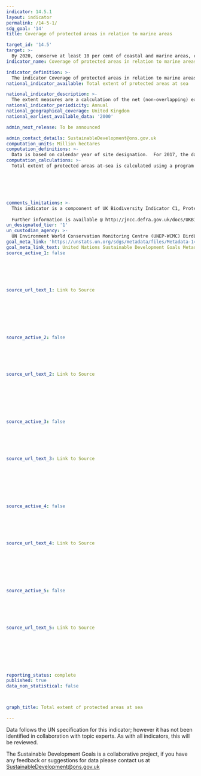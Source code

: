 ```yaml
---
indicator: 14.5.1
layout: indicator
permalink: /14-5-1/
sdg_goal: '14'
title: Coverage of protected areas in relation to marine areas

target_id: '14.5'
target: >-
  By 2020, conserve at least 10 per cent of coastal and marine areas, consistent with national and international law and based on the best available scientific information
indicator_name: Coverage of protected areas in relation to marine areas

indicator_definition: >-
  The indicator Coverage of protected areas in relation to marine areas shows temporal trends in the mean percentage of each important site for marine biodiversity (i.e., those that contribute significantly to the global persistence of biodiversity) that is covered by designated protected areas.
national_indicator_available: Total extent of protected areas at sea

national_indicator_description: >-
  The extent measures are a calculation of the net (non-overlapping) extent of protected areas using mean high water as the boundary between the at-sea and on-land measures.
national_indicator_periodicity: Annual
national_geographical_coverage: United Kingdom
national_earliest_available_data: '2000'

admin_next_release: To be announced

admin_contact_details: SustainableDevelopment@ons.gov.uk
computation_units: Million hectares
computation_definitions: >-
  Data is based on calendar year of site designation.  For 2017, the data cut-off is 31 March. The boundary between protected areas on-land and at-sea is mean high water (mean high water spring in Scotland).  Coastal sites in the indicator are split between ‘on-land’ and ‘at-sea’ if they cross the mean high water mark.  At-sea extent includes offshore marine protected areas out to the limit of the UK continental shelf. Extent is based on the following site designations: Areas of Special Scientific Interest, Sites of Special Scientific Interest, National Nature Reserves, Marine Conservation Zones, Nature Conservation Marine Protected Areas, Ramsar Sites, Special Areas of Conservation (including candidate Special Areas of Conservation and Sites of Community Importance), Special Protection Areas, Areas of Outstanding Natural Beauty, National Scenic Areas, National Parks. Many protected areas in the UK cover the same physical parcels of land, but for different reasons; as a result the designation types can overlap.  For example, it is possible for an individual site to be designated as a Site of Special Scientific Interest (SSSI), Special Area of Conservation (SAC), Special Protection Area (SPA), Ramsar site and National Nature Reserve (NNR), and could also be part of a National Park, an AONB (Areas of Outstanding Natural Beauty) or National Scenic Area (NSA).
computation_calculations: >-
  Total extent of protected areas at-sea is calculated using a program written by JNCC which uses a number of site designation files as input, and calculates a set of non-overlapping polygons for that entire set of designations for each year.  This has allowed the basis of the indicator to be expanded over time (including more site types), and allows comparisons to be made between inclusion and exclusion of wider landscape designations. The program also splits the areas calculated into terrestrial, inshore (within 12 nautical miles of the coast), and offshore (beyond 12NM out to the edge of the UK Continental shelf).  Inshore and offshore extent are combined in the measure ‘Total extent of protected areas at-sea’.






comments_limitations: >-
  This indicator is a compoonent of UK Biodiversity Indicator C1, Protected Areas (http://jncc.defra.gov.uk/page-4241) which comprises two addittional measures: Total extent of protected areas: on-land; Condition of Areas / Sites of Special Scientific Interest.
  
  Further information is available @ http://jncc.defra.gov.uk/docs/UKBI2017_TechBG_C1_Final.doc
un_designated_tier: '1'
un_custodian_agency: >-
  UN Environment World Conservation Monitoring Centre (UNEP-WCMC) BirdLife International (BLI) International Union for Conservation of Nature (IUCN)
goal_meta_link: 'https://unstats.un.org/sdgs/metadata/files/Metadata-14-05-01.pdf'
goal_meta_link_text: United Nations Sustainable Development Goals Metadata (PDF 293 KB)
source_active_1: false






source_url_text_1: Link to Source








source_active_2: false






source_url_text_2: Link to Source








source_active_3: false






source_url_text_3: Link to Source








source_active_4: false






source_url_text_4: Link to Source








source_active_5: false






source_url_text_5: Link to Source








reporting_status: complete
published: true
data_non_statistical: false



graph_title: Total extent of protected areas at sea

---
```

Data follows the UN specification for this indicator; however it has not been identified in collaboration with topic experts. As with all indicators, this will be reviewed.
  
The Sustainable Development Goals is a collaborative project, if you have any feedback or suggestions for data please contact us at <SustainableDevelopment@ons.gov.uk>


